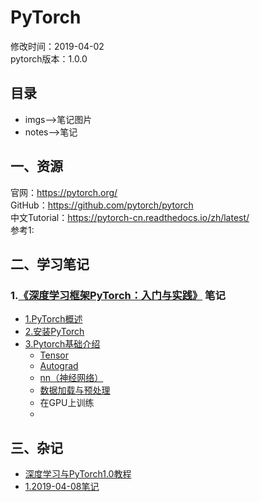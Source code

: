 # PyTorch  
修改时间：2019-04-02  
pytorch版本：1.0.0    
  
## 目录  
* imgs-->笔记图片  
* notes-->笔记  
## 一、资源  
官网：https://pytorch.org/   
GitHub：https://github.com/pytorch/pytorch  
中文Tutorial：https://pytorch-cn.readthedocs.io/zh/latest/  
参考1: 
## 二、学习笔记  
### 1.[《深度学习框架PyTorch：入门与实践》](https://github.com/chenyuntc/pytorch-book) 笔记  
* [1.PyTorch概述](notes/introduce.md)  
* [2.安装PyTorch](notes/install.md)  
* [3.Pytorch基础介绍](notes/base.md)  
    * [Tensor](notes/tensor.md)  
    * [Autograd](notes/autograd.md)
    * [nn（神经网络）](notes/nn.md)
    * [数据加载与预处理](notes/dataload.md)
    * 在GPU上训练 
    * 
## 三、杂记  
* [深度学习与PyTorch1.0教程](notes/bilibili-1.md)
* [1.2019-04-08笔记](notes/notes01.md)

